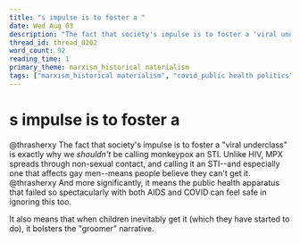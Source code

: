 ```yaml
---
title: "s impulse is to foster a "
date: Wed Aug 03
description: "The fact that society's impulse is to foster a 'viral underclass' is exactly why we *shouldn't* be calling monkeypox an STI."
thread_id: thread_0202
word_count: 92
reading_time: 1
primary_theme: marxism_historical materialism
tags: ["marxism_historical materialism", "covid_public health politics"]
---
```


# s impulse is to foster a 

@thrasherxy The fact that society's impulse is to foster a "viral underclass" is exactly why we *shouldn't* be calling monkeypox an STI. Unlike HIV, MPX spreads through non-sexual contact, and calling it an STI--and especially one that affects gay men--means people believe they can't get it. @thrasherxy And more significantly, it means the public health apparatus that failed so spectacularly with both AIDS and COVID can feel safe in ignoring this too.

It also means that when children inevitably get it (which they have started to do), it bolsters the "groomer" narrative.